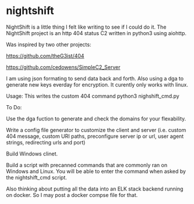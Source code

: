 # nightshift

NightShift is a little thing I felt like writing to see if I could do it. The NightShift project is an http 404 status C2 written in python3 using aiohttp.

Was inspired by two other projects:

https://github.com/theG3ist/404

https://github.com/cedowens/SimpleC2_Server

I am using json formating to send data back and forth. Also using a dga to generate new keys everday for encryption. It curently only works with linux.

Usage:
This writes the custom 404 command
python3 nighshift_cmd.py

To Do:

Use the dga fuction to generate and check the domains for your flexability.

Write a config file generator to customize the client and server (i.e. custom 404 message, custom URI paths, preconfigure server ip or url, user agent strings, redirecting urls and port)

Build Windows clinet.

Build a script with precanned commands that are commonly ran on Windows and Linux. You will be able to enter the command when asked by the nightshift_cmd script.

Also thinking about putting all the data into an ELK stack backend running on docker. So I may post a docker compse file for that.
